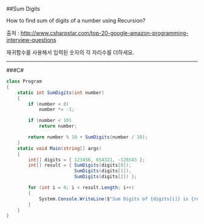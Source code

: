 ##Sum Digits

How to find sum of digits of a number using Recursion?

출처 : <http://www.csharpstar.com/top-20-google-amazon-programming-interview-questions>

재귀함수를 사용해서 입력된 숫자의 각 자리수를 더하세요.

---

###C# 
```C#
class Program
{
    static int SumDigits(int number)
    {
        if (number < 0)
            number *= -1;

        if (number < 10)
            return number;

        return number % 10 + SumDigits(number / 10);
    }
    static void Main(string[] args)
    {
        int[] digits = { 123456, 654321, -126543 };
        int[] result = { SumDigits(digits[0]),
                         SumDigits(digits[1]),
                         SumDigits(digits[2]) };

        for (int i = 0; i < result.Length; i++)
        {
            System.Console.WriteLine($"Sum Digits of {digits[i]} is {result[i]}");
        }
    }
}
```
